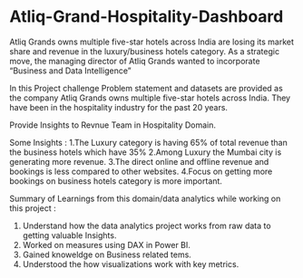 # Atliq-Grand-Hospitality-Dashboard
Atliq Grands owns multiple five-star hotels across India are losing its market share and revenue in the luxury/business hotels category.
As a strategic move, the managing director of Atliq Grands wanted to incorporate “Business and Data Intelligence” 


In this Project challenge Problem statement and datasets are provided as the company Atliq Grands owns multiple five-star hotels across India. They have been in the hospitality industry for the past 20 years. 

Provide Insights to Revnue Team in Hospitality Domain.

Some Insights : 
1.The Luxury category is having 65% of total revenue than the business hotels which have 35%
2.Among Luxury the Mumbai city is generating more revenue.
3.The direct online and offline revenue and bookings is less compared to other websites.
4.Focus on getting more bookings on business hotels category is more important.

Summary of Learnings from this domain/data analytics while working on this project :
1. Understand how the data analytics project works from raw data to getting valuable Insights.
2. Worked on measures using DAX in Power BI.
3. Gained knoweldge on Business related tems.
4. Understood the how visualizations work with key metrics.
